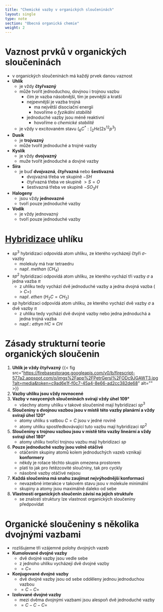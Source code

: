 ```yaml
---
title: "Chemické vazby v organických sloučeninách"
layout: single
type: note
section: "Obecná organická chemie"
weight: 2
---
```

# Vaznost prvků v organických sloučeninách
- v organických sloučeninách má každý prvek danou vaznost
- **Uhlík**
    - je vždy **čtyřvazný**
    - může tvořít jednoduchou, dovjnou i trojnou vazbu
        - čím je vazba násobnější, tím je pevnější a kratší
        - nejpevnější je vazba trojná
            - ma největší disociační energii
            - hovoříme o _fyzikální stabilitě_
        - jednoduché vazby jsou méně reaktivní
            - hovoříme o _chemické stabilitě_
    - je vždy v excitovaném stavu ($_6C^*:[_2He]2s^12p^3$)
- **Dusík**
    - je **trojvazný**
    - může tvořit jednoduché a trojné vazby
- **Kyslík**
    - je vždy **dvojvazný**
    - muže tvořit jednoduché a dovjné vazby
- **Síra** 
    - je buď **dvojvazná**, **čtyřvazná** nebo **šestivazná**
        - dvojvazná třeba ve skupině $-SH$
        - čtyřvazná třeba ve skupině $>S=O$
        - šestivazná třeba ve skupině $-SO_{3}H$
- **Halogeny**
    - jsou vždy **jednovazné**
    - tvoří pouze jednoduché vazby
- **Vodík**
    - je vždy jednovazný
    - tvoří pouze jednoduché vazby
# [Hybridizace](/notes/research/chemistry/general-chemistry/chemical-bonds/hybridization) uhlíku
- $sp^{3}$ hybridizaci odpovídá atom uhlíku, ze kterého vycházejí čtyři $\sigma$-vazby
    - molekuly má tvar tetraedru
    - např. _methan_ ($CH_{4}$)
- $sp^{2}$ hybridizaci odpovídá atom uhlíku, ze kterého vychází tři vazby $\sigma$ a jedna vazba $\pi$
    - z uhlíku tedy vychází dvě jednoduché vazby a jedna dvojná vazba ($>C=$)
    - např. _ethen_ ($H_{2}C=CH_{2}$)
- $sp$ hybridizaci odpovídá atom uhlíku, ze kterého vychází dvě vazby $\sigma$ a dvě vazby $\pi$
    - z uhlíku tedy vychází dvě dvojné vazby nebo jedna jednoduchá a jedna trojná vazba
    - např.: _ethyn_ $HC\equiv{CH}$
# Zásady strukturní teorie organických sloučenin
1. **Uhlík je vždy čtyřvazný**
    {{< fig src="https://firebasestorage.googleapis.com/v0/b/firescript-577a2.appspot.com/o/imgs%2Fapp%2FPetrGersl%2FODc9JGAWT3.jpg?alt=media&token=c9ad6e1f-f0c7-45a4-8e66-ad2cc382de68" alt="" >}}
2. **Vazby uhlíku jsou vždy rovnocené**
3. **Vazby v nasycených sloučeninách svírají vždy úhel 109°**
    - všechny atomy uhlíku v takové sloučenině mají hybridizaci $sp^{3}$
4. **Sloučeniny s dvojnou vazbou jsou v místě této vazby planární a vždy svírají úhel 120°**
    - atomy uhlíku s vatbou $C=C$ jsou v jedné rovině
    - atomy uhlíku spostředkovávající tuto vazbu mají hybridizaci $sp^{2}$
5. **Sloučeniny s trojnou vazbou jsou v místě této vazby lineární a vždy svírají úhel 180°**
    - atomy uhlíku tvořící trojnou vazbu mají hybridizaci $sp$
6. **Pouze jednoduché vazby jsou volně otáčivé**
    - otáčením skupiny atomů kolem jednoduchých vazeb vznikají **konformery**
    - někdy je rotace těchto skupin omezena prostorem
    - platí to jak pro řetězcovité sloučniny, tak pro cyckly
    - násobné vazby otáčivé nejsou
7. **Každá sloučenina má snahu zaujímat nejvýhodnější konformaci**
    - nevazebné interakce v takovém stavu jsou v molekule minimální
    - skupiny a atomy jsou maximálně daleko od sebe
8. **Vlastnosti organických sloučenin závisí na jejich struktuře**
    - se znalostí struktury lze vlastnost organických sloučeniny předpovídat
# Organické sloučeniny s několika dvojnými vazbami
- rozlišujeme tři vzájemné polohy dvojných vazeb
- **Kumolované dvojné vazby**
    - dvě dvojné vazby jsou vedle sebe
    - z jednoho uhlíku vycházejí dvě dvojné vazby
    - $=C=$
- **Konjugované dvojné vazby**
    - dvě dvojné vazby jsou od sebe odděleny jednou jednoduchou vazbou
    - $=C-C=$
- **Izolované dvojné vazby**
    - mezi dvěma dvojnými vazbami jsou alespoň dvě jednoduché vazby
    - $=C-C-C=$